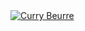 <a href="https://discordbots.org/bot/457540475851767808" >
  <img src="https://discordbots.org/api/widget/457540475851767808.svg" alt="Curry Beurre" />
</a>

